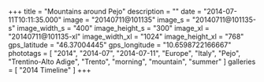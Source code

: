 +++
title = "Mountains around Pejo"
description = ""
date = "2014-07-11T10:11:35.000"
image = "20140711@101135"
image_s = "20140711@101135-s"
image_width_s = "400"
image_height_s = "300"
image_xl = "20140711@101135-xl"
image_width_xl = "1024"
image_height_xl = "768"
gps_latitude = "46.37004445"
gps_longitude = "10.6598722166667"
phototags = [ "2014", "2014-07", "2014-07-11", "Europe", "Italy", "Pejo", "Trentino-Alto Adige", "Trento", "morning", "mountain", "summer" ]
galleries = [ "2014 Timeline" ]
+++
